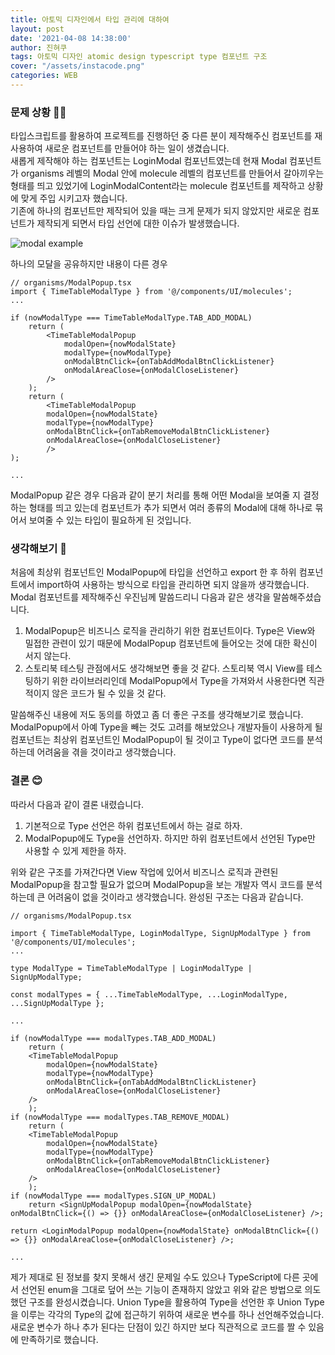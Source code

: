 ```yaml
---
title: 아토믹 디자인에서 타입 관리에 대하여
layout: post
date: '2021-04-08 14:38:00'
author: 진혀쿠
tags: 아토믹 디자인 atomic design typescript type 컴포넌트 구조 
cover: "/assets/instacode.png"
categories: WEB
---
```


### 문제 상황 🤷‍♂️

타입스크립트를 활용하여 프로젝트를 진행하던 중 다른 분이 제작해주신 컴포넌트를 재사용하여 새로운 컴포넌트를 만들어야 하는 일이 생겼습니다.  
새롭게 제작해야 하는 컴포넌트는 LoginModal 컴포넌트였는데 현재 Modal 컴포넌트가 organisms 레벨의 Modal 안에 molecule 레벨의 컴포넌트를 만들어서 갈아끼우는 형태를 띄고 있었기에 LoginModalContent라는 molecule 컴포넌트를 제작하고 상황에 맞게 주입 시키고자 했습니다.  
기존에 하나의 컴포넌트만 제작되어 있을 때는 크게 문제가 되지 않았지만 새로운 컴포넌트가 제작되게 되면서 타입 선언에 대한 이슈가 발생했습니다.  

<img src="{{ site.baseurl }}/assets/atomic_type.modal_example.gif" alt="modal example" title="modal example" class="picture">  

하나의 모달을 공유하지만 내용이 다른 경우

```
// organisms/ModalPopup.tsx
import { TimeTableModalType } from '@/components/UI/molecules';
...

if (nowModalType === TimeTableModalType.TAB_ADD_MODAL)
    return (
        <TimeTableModalPopup
            modalOpen={nowModalState}
            modalType={nowModalType}
            onModalBtnClick={onTabAddModalBtnClickListener}
            onModalAreaClose={onModalCloseListener}
        />
    );
    return (
        <TimeTableModalPopup
        modalOpen={nowModalState}
        modalType={nowModalType}
        onModalBtnClick={onTabRemoveModalBtnClickListener}
        onModalAreaClose={onModalCloseListener}
        />
);

...
```
ModalPopup 같은 경우 다음과 같이 분기 처리를 통해 어떤 Modal을 보여줄 지 결정하는 형태를 띄고 있는데 컴포넌트가 추가 되면서 여러 종류의 Modal에 대해 하나로 묶어서 보여줄 수 있는 타입이 필요하게 된 것입니다.

### 생각해보기 👀

처음에 최상위 컴포넌트인 ModalPopup에 타입을 선언하고 export 한 후 하위 컴포넌트에서 import하여 사용하는 방식으로 타입을 관리하면 되지 않을까 생각했습니다. Modal 컴포넌트를 제작해주신 우진님께 말씀드리니 다음과 같은 생각을 말씀해주셨습니다.

1. ModalPopup은 비즈니스 로직을 관리하기 위한 컴포넌트이다. Type은 View와 밀접한 관련이 있기 때문에 ModalPopup 컴포넌트에 들어오는 것에 대한 확신이 서지 않는다.
2. 스토리북 테스팅 관점에서도 생각해보면 좋을 것 같다. 스토리북 역시 View를 테스팅하기 위한 라이브러리인데 ModalPopup에서 Type을 가져와서 사용한다면 직관적이지 않은 코드가 될 수 있을 것 같다.

말씀해주신 내용에 저도 동의를 하였고 좀 더 좋은 구조를 생각해보기로 했습니다. ModalPopup에서 아예 Type을 빼는 것도 고려를 해보았으나 개발자들이 사용하게 될 컴포넌트는 최상위 컴포넌트인 ModalPopup이 될 것이고 Type이 없다면 코드를 분석하는데 어려움을 겪을 것이라고 생각했습니다.

### 결론 😊

따라서 다음과 같이 결론 내렸습니다.

1. 기본적으로 Type 선언은 하위 컴포넌트에서 하는 걸로 하자. 
2. ModalPopup에도 Type을 선언하자. 하지만 하위 컴포넌트에서 선언된 Type만 사용할 수 있게 제한을 하자.

위와 같은 구조를 가져간다면 View 작업에 있어서 비즈니스 로직과 관련된 ModalPopup을 참고할 필요가 없으며 ModalPopup을 보는 개발자 역시 코드를 분석하는데 큰 어려움이 없을 것이라고 생각했습니다. 완성된 구조는 다음과 같습니다.

```
// organisms/ModalPopup.tsx

import { TimeTableModalType, LoginModalType, SignUpModalType } from '@/components/UI/molecules';
...

type ModalType = TimeTableModalType | LoginModalType | SignUpModalType;

const modalTypes = { ...TimeTableModalType, ...LoginModalType, ...SignUpModalType };

...

if (nowModalType === modalTypes.TAB_ADD_MODAL)
    return (
    <TimeTableModalPopup
        modalOpen={nowModalState}
        modalType={nowModalType}
        onModalBtnClick={onTabAddModalBtnClickListener}
        onModalAreaClose={onModalCloseListener}
    />
    );
if (nowModalType === modalTypes.TAB_REMOVE_MODAL)
    return (
    <TimeTableModalPopup
        modalOpen={nowModalState}
        modalType={nowModalType}
        onModalBtnClick={onTabRemoveModalBtnClickListener}
        onModalAreaClose={onModalCloseListener}
    />
    );
if (nowModalType === modalTypes.SIGN_UP_MODAL)
    return <SignUpModalPopup modalOpen={nowModalState} onModalBtnClick={() => {}} onModalAreaClose={onModalCloseListener} />;

return <LoginModalPopup modalOpen={nowModalState} onModalBtnClick={() => {}} onModalAreaClose={onModalCloseListener} />;

...

```

제가 제대로 된 정보를 찾지 못해서 생긴 문제일 수도 있으나 TypeScript에 다른 곳에서 선언된 enum을 그대로 덮어 쓰는 기능이 존재하지 않았고 위와 같은 방법으로 의도했던 구조를 완성시켰습니다. Union Type을 활용하여 Type을 선언한 후 Union Type을 이루는 각각의 Type의 값에 접근하기 위하여 새로운 변수를 하나 선언해주었습니다. 새로운 변수가 하나 추가 된다는 단점이 있긴 하지만 보다 직관적으로 코드를 짤 수 있음에 만족하기로 했습니다.